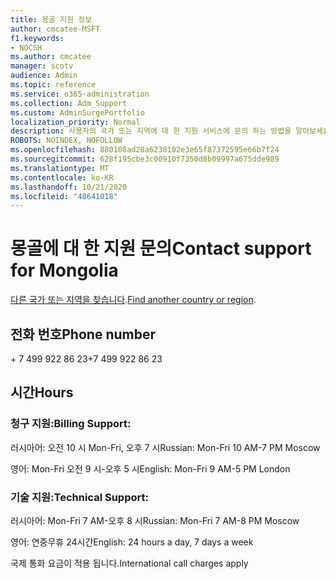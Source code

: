 ```yaml
---
title: 몽골 지원 정보
author: cmcatee-MSFT
f1.keywords:
- NOCSH
ms.author: cmcatee
manager: scotv
audience: Admin
ms.topic: reference
ms.service: o365-administration
ms.collection: Adm_Support
ms.custom: AdminSurgePortfolio
localization_priority: Normal
description: 사용자의 국가 또는 지역에 대 한 지원 서비스에 문의 하는 방법을 알아보세요.
ROBOTS: NOINDEX, NOFOLLOW
ms.openlocfilehash: 880108ad28a6230102e3e65f87372595e66b7f24
ms.sourcegitcommit: 628f195cbe3c00910f7350d8b09997a675dde989
ms.translationtype: MT
ms.contentlocale: ko-KR
ms.lasthandoff: 10/21/2020
ms.locfileid: "48641018"
---
```

# <a name="contact-support-for-mongolia"></a><span data-ttu-id="6546b-103">몽골에 대 한 지원 문의</span><span class="sxs-lookup"><span data-stu-id="6546b-103">Contact support for Mongolia</span></span>

<span data-ttu-id="6546b-104">[다른 국가 또는 지역을 찾습니다](../contact-support-for-business-products.md).</span><span class="sxs-lookup"><span data-stu-id="6546b-104">[Find another country or region](../contact-support-for-business-products.md).</span></span>

## <a name="phone-number"></a><span data-ttu-id="6546b-105">전화 번호</span><span class="sxs-lookup"><span data-stu-id="6546b-105">Phone number</span></span>
<span data-ttu-id="6546b-106">+ 7 499 922 86 23</span><span class="sxs-lookup"><span data-stu-id="6546b-106">+7 499 922 86 23</span></span>

## <a name="hours"></a><span data-ttu-id="6546b-107">시간</span><span class="sxs-lookup"><span data-stu-id="6546b-107">Hours</span></span>
### <a name="billing-support"></a><span data-ttu-id="6546b-108">청구 지원:</span><span class="sxs-lookup"><span data-stu-id="6546b-108">Billing Support:</span></span>

<span data-ttu-id="6546b-109">러시아어: 오전 10 시 Mon-Fri, 오후 7 시</span><span class="sxs-lookup"><span data-stu-id="6546b-109">Russian: Mon-Fri 10 AM-7 PM Moscow</span></span>

<span data-ttu-id="6546b-110">영어: Mon-Fri 오전 9 시-오후 5 시</span><span class="sxs-lookup"><span data-stu-id="6546b-110">English: Mon-Fri 9 AM-5 PM London</span></span>

### <a name="technical-support"></a><span data-ttu-id="6546b-111">기술 지원:</span><span class="sxs-lookup"><span data-stu-id="6546b-111">Technical Support:</span></span>

<span data-ttu-id="6546b-112">러시아어: Mon-Fri 7 AM-오후 8 시</span><span class="sxs-lookup"><span data-stu-id="6546b-112">Russian: Mon-Fri 7 AM-8 PM Moscow</span></span>

<span data-ttu-id="6546b-113">영어: 연중무휴 24시간</span><span class="sxs-lookup"><span data-stu-id="6546b-113">English: 24 hours a day, 7 days a week</span></span>

<span data-ttu-id="6546b-114">국제 통화 요금이 적용 됩니다.</span><span class="sxs-lookup"><span data-stu-id="6546b-114">International call charges apply</span></span>
